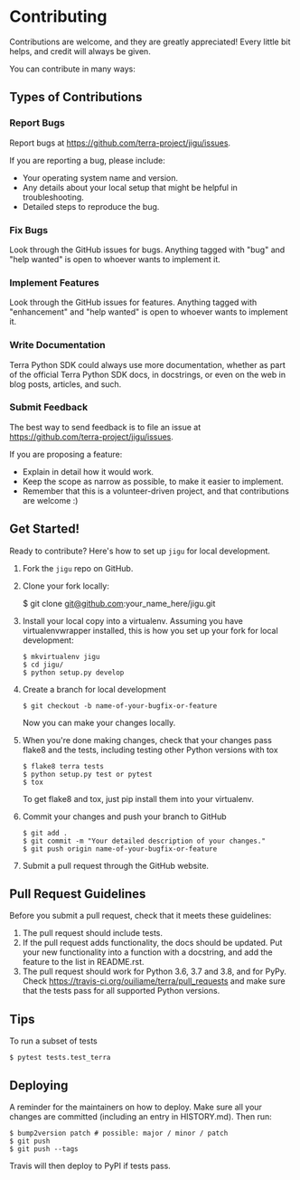 # Contributing

Contributions are welcome, and they are greatly appreciated! Every little bit
helps, and credit will always be given.

You can contribute in many ways:

## Types of Contributions

### Report Bugs

Report bugs at https://github.com/terra-project/jigu/issues.

If you are reporting a bug, please include:

* Your operating system name and version.
* Any details about your local setup that might be helpful in troubleshooting.
* Detailed steps to reproduce the bug.

### Fix Bugs

Look through the GitHub issues for bugs. Anything tagged with "bug" and "help
wanted" is open to whoever wants to implement it.

### Implement Features

Look through the GitHub issues for features. Anything tagged with "enhancement"
and "help wanted" is open to whoever wants to implement it.

### Write Documentation

Terra Python SDK could always use more documentation, whether as part of the
official Terra Python SDK docs, in docstrings, or even on the web in blog posts,
articles, and such.

### Submit Feedback

The best way to send feedback is to file an issue at https://github.com/terra-project/jigu/issues.

If you are proposing a feature:

* Explain in detail how it would work.
* Keep the scope as narrow as possible, to make it easier to implement.
* Remember that this is a volunteer-driven project, and that contributions
  are welcome :)

## Get Started!

Ready to contribute? Here's how to set up `jigu` for local development.

1. Fork the `jigu` repo on GitHub.
2. Clone your fork locally:

    $ git clone git@github.com:your_name_here/jigu.git

3. Install your local copy into a virtualenv. Assuming you have virtualenvwrapper installed, this is how you set up your fork for local development:

   ```shell
   $ mkvirtualenv jigu
   $ cd jigu/
   $ python setup.py develop
   ```

4. Create a branch for local development

   ```shell
   $ git checkout -b name-of-your-bugfix-or-feature
   ```

   Now you can make your changes locally.

5. When you're done making changes, check that your changes pass flake8 and the
   tests, including testing other Python versions with tox

    ```shell
    $ flake8 terra tests
    $ python setup.py test or pytest
    $ tox
    ```

   To get flake8 and tox, just pip install them into your virtualenv.

6. Commit your changes and push your branch to GitHub

    ```shell
    $ git add .
    $ git commit -m "Your detailed description of your changes."
    $ git push origin name-of-your-bugfix-or-feature
    ```

7. Submit a pull request through the GitHub website.


## Pull Request Guidelines

Before you submit a pull request, check that it meets these guidelines:

1. The pull request should include tests.
2. If the pull request adds functionality, the docs should be updated. Put
   your new functionality into a function with a docstring, and add the
   feature to the list in README.rst.
3. The pull request should work for Python 3.6, 3.7 and 3.8, and for PyPy. Check
   https://travis-ci.org/ouiliame/terra/pull_requests
   and make sure that the tests pass for all supported Python versions.

## Tips

To run a subset of tests

```shell
$ pytest tests.test_terra
```

## Deploying

A reminder for the maintainers on how to deploy.
Make sure all your changes are committed (including an entry in HISTORY.md).
Then run:


```shell
$ bump2version patch # possible: major / minor / patch
$ git push
$ git push --tags
```

Travis will then deploy to PyPI if tests pass.
